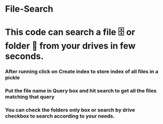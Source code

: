 # File-Search

# This code can search a file 🗄 or folder 📁 from your drives in few seconds.

### After running click on Create index to store index of all files in a pickle

### Put the file name in Query box and hit search to get all the files matching that query

### You can check the folders only box or search by drive checkbox to search according to your needs.
